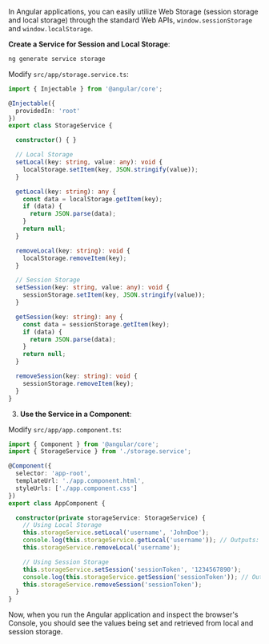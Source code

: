 In Angular applications, you can easily utilize Web Storage (session storage and local storage) through the standard Web APIs, `window.sessionStorage` and `window.localStorage`.


 **Create a Service for Session and Local Storage**:

```bash
ng generate service storage
```

Modify `src/app/storage.service.ts`:

```typescript
import { Injectable } from '@angular/core';

@Injectable({
  providedIn: 'root'
})
export class StorageService {

  constructor() { }

  // Local Storage
  setLocal(key: string, value: any): void {
    localStorage.setItem(key, JSON.stringify(value));
  }

  getLocal(key: string): any {
    const data = localStorage.getItem(key);
    if (data) {
      return JSON.parse(data);
    }
    return null;
  }

  removeLocal(key: string): void {
    localStorage.removeItem(key);
  }

  // Session Storage
  setSession(key: string, value: any): void {
    sessionStorage.setItem(key, JSON.stringify(value));
  }

  getSession(key: string): any {
    const data = sessionStorage.getItem(key);
    if (data) {
      return JSON.parse(data);
    }
    return null;
  }

  removeSession(key: string): void {
    sessionStorage.removeItem(key);
  }
}
```

3. **Use the Service in a Component**:

Modify `src/app/app.component.ts`:

```typescript
import { Component } from '@angular/core';
import { StorageService } from './storage.service';

@Component({
  selector: 'app-root',
  templateUrl: './app.component.html',
  styleUrls: ['./app.component.css']
})
export class AppComponent {

  constructor(private storageService: StorageService) {
    // Using Local Storage
    this.storageService.setLocal('username', 'JohnDoe');
    console.log(this.storageService.getLocal('username')); // Outputs: JohnDoe
    this.storageService.removeLocal('username');

    // Using Session Storage
    this.storageService.setSession('sessionToken', '1234567890');
    console.log(this.storageService.getSession('sessionToken')); // Outputs: 1234567890
    this.storageService.removeSession('sessionToken');
  }
}
```

Now, when you run the Angular application and inspect the browser's Console, you should see the values being set and retrieved from local and session storage.

